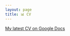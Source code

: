 ```yaml
---
layout: page
title: 📊 CV
---
```


[My latest CV on Google Docs](https://docs.google.com/document/d/1dTnWaOQweCaSTBCyJtp0oMjds0ZHmaA7YfnnoEd5pMQ)